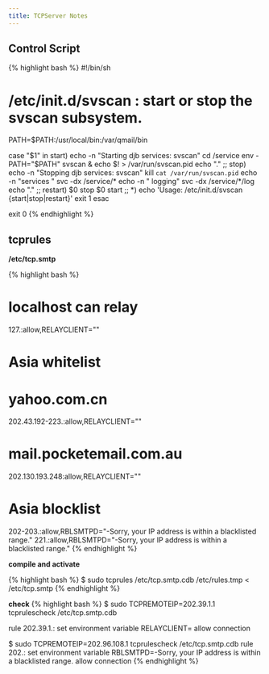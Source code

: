 ```yaml
---
title: TCPServer Notes
---
```


## Control Script ##

{% highlight bash %}
#!/bin/sh
# /etc/init.d/svscan : start or stop the svscan subsystem.
 
PATH=$PATH:/usr/local/bin:/var/qmail/bin
 
case "$1" in
  start)
      echo -n "Starting djb services: svscan"
      cd /service
      env - PATH="$PATH" svscan &
      echo $! > /var/run/svscan.pid
      echo "."
      ;;
  stop)
      echo -n "Stopping djb services: svscan"
      kill `cat /var/run/svscan.pid`
      echo -n "services "
      svc -dx /service/*
      echo -n " logging"
      svc -dx /service/*/log
      echo "."
      ;;
  restart)
      $0 stop
      $0 start
      ;;
  *)
      echo 'Usage: /etc/init.d/svscan {start|stop|restart}'
      exit 1
esac

exit 0
{% endhighlight %}

## tcprules

**/etc/tcp.smtp**

{% highlight bash %}
# localhost can relay
127.:allow,RELAYCLIENT=""

# Asia whitelist
# yahoo.com.cn
202.43.192-223.:allow,RELAYCLIENT=""
# mail.pocketemail.com.au
202.130.193.248:allow,RELAYCLIENT=""

# Asia blocklist
202-203.:allow,RBLSMTPD="-Sorry, your IP address is within a blacklisted range."
221.:allow,RBLSMTPD="-Sorry, your IP address is within a blacklisted range."
{% endhighlight %}

**compile and activate**

{% highlight bash %}
$ sudo tcprules /etc/tcp.smtp.cdb /etc/rules.tmp < /etc/tcp.smtp
{% endhighlight %}

**check**
{% highlight bash %}
$ sudo TCPREMOTEIP=202.39.1.1 tcprulescheck /etc/tcp.smtp.cdb
 
rule 202.39.1.:
set environment variable RELAYCLIENT=
allow connection
 
$ sudo TCPREMOTEIP=202.96.108.1 tcprulescheck /etc/tcp.smtp.cdb
rule 202.:
set environment variable RBLSMTPD=-Sorry, your IP address is within a blacklisted range.
allow connection
{% endhighlight %}
